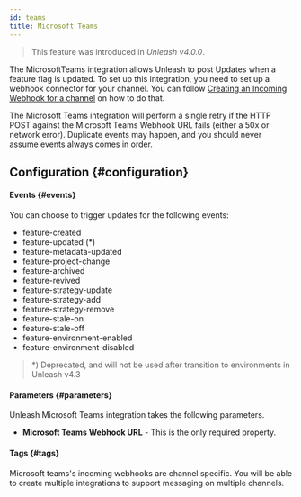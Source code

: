 ```yaml
---
id: teams
title: Microsoft Teams
---
```


> This feature was introduced in _Unleash v4.0.0_.

The MicrosoftTeams integration allows Unleash to post Updates when a feature flag is updated. To set up this integration, you need to set up a webhook connector for your channel. You can follow [Creating an Incoming Webhook for a channel](https://docs.microsoft.com/en-us/microsoftteams/platform/webhooks-and-connectors/how-to/add-incoming-webhook) on how to do that.

The Microsoft Teams integration will perform a single retry if the HTTP POST against the Microsoft Teams Webhook URL fails (either a 50x or network error). Duplicate events may happen, and you should never assume events always comes in order.

## Configuration {#configuration}

#### Events {#events}

You can choose to trigger updates for the following events:

- feature-created
- feature-updated (*)
- feature-metadata-updated
- feature-project-change
- feature-archived
- feature-revived
- feature-strategy-update
- feature-strategy-add
- feature-strategy-remove
- feature-stale-on
- feature-stale-off
- feature-environment-enabled
- feature-environment-disabled

> *) Deprecated, and will not be used after transition to environments in Unleash v4.3

#### Parameters {#parameters}

Unleash Microsoft Teams integration takes the following parameters.

- **Microsoft Teams Webhook URL** - This is the only required property.

#### Tags {#tags}

Microsoft teams's incoming webhooks are channel specific. You will be able to create multiple integrations to support messaging on multiple channels.
